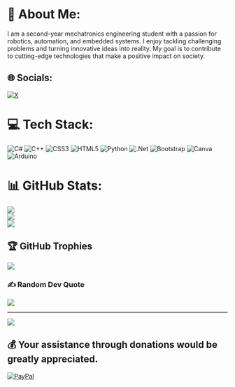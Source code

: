 # 💫 About Me:
I am a second-year mechatronics engineering student with a passion for robotics, automation, and embedded systems. I enjoy tackling challenging problems and turning innovative ideas into reality. My goal is to contribute to cutting-edge technologies that make a positive impact on society.


## 🌐 Socials:
[![X](https://img.shields.io/badge/X-black.svg?logo=X&logoColor=white)](https://x.com/EnKambe) 

# 💻 Tech Stack:
![C#](https://img.shields.io/badge/c%23-%23239120.svg?style=for-the-badge&logo=csharp&logoColor=white) ![C++](https://img.shields.io/badge/c++-%2300599C.svg?style=for-the-badge&logo=c%2B%2B&logoColor=white) ![CSS3](https://img.shields.io/badge/css3-%231572B6.svg?style=for-the-badge&logo=css3&logoColor=white) ![HTML5](https://img.shields.io/badge/html5-%23E34F26.svg?style=for-the-badge&logo=html5&logoColor=white) ![Python](https://img.shields.io/badge/python-3670A0?style=for-the-badge&logo=python&logoColor=ffdd54) ![.Net](https://img.shields.io/badge/.NET-5C2D91?style=for-the-badge&logo=.net&logoColor=white) ![Bootstrap](https://img.shields.io/badge/bootstrap-%238511FA.svg?style=for-the-badge&logo=bootstrap&logoColor=white) ![Canva](https://img.shields.io/badge/Canva-%2300C4CC.svg?style=for-the-badge&logo=Canva&logoColor=white) ![Arduino](https://img.shields.io/badge/-Arduino-00979D?style=for-the-badge&logo=Arduino&logoColor=white)
# 📊 GitHub Stats:
![](https://github-readme-stats.vercel.app/api?username=ABDULRAHMAN-ALSAADI&theme=dark&hide_border=true&include_all_commits=true&count_private=false)<br/>
![](https://github-readme-streak-stats.herokuapp.com/?user=ABDULRAHMAN-ALSAADI&theme=dark&hide_border=true)<br/>
![](https://github-readme-stats.vercel.app/api/top-langs/?username=ABDULRAHMAN-ALSAADI&theme=dark&hide_border=true&include_all_commits=true&count_private=false&layout=compact)

## 🏆 GitHub Trophies
![](https://github-profile-trophy.vercel.app/?username=ABDULRAHMAN-ALSAADI&theme=onedark&no-frame=true&no-bg=true&margin-w=4)

### ✍️ Random Dev Quote
![](https://quotes-github-readme.vercel.app/api?type=horizontal&theme=dark)

---
[![](https://visitcount.itsvg.in/api?id=ABDULRAHMAN-ALSAADI&icon=5&color=12)](https://visitcount.itsvg.in)

  ## 💰 Your assistance through donations would be greatly appreciated.
  [![PayPal](https://img.shields.io/badge/PayPal-00457C?style=for-the-badge&logo=paypal&logoColor=white)](https://paypal.me/HarukiGin) 

  
<!-- Proudly created with GPRM ( https://gprm.itsvg.in ) -->
